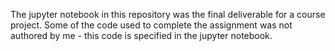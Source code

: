 The jupyter notebook in this repository was the final deliverable for a course project.
Some of the code used to complete the assignment was not authored by me - this code is specified 
in the jupyter notebook. 
